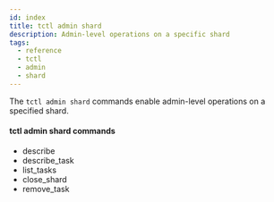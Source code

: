 ```yaml
---
id: index
title: tctl admin shard
description: Admin-level operations on a specific shard
tags:
  - reference
  - tctl
  - admin
  - shard
---
```


The `tctl admin shard` commands enable admin-level operations on a specified shard.

#### tctl admin shard commands
- describe
- describe_task
- list_tasks
- close_shard
- remove_task
